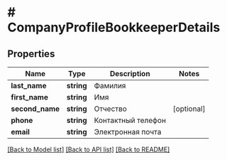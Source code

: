 # # CompanyProfileBookkeeperDetails

## Properties

Name | Type | Description | Notes
------------ | ------------- | ------------- | -------------
**last_name** | **string** | Фамилия |
**first_name** | **string** | Имя |
**second_name** | **string** | Отчество | [optional]
**phone** | **string** | Контактный телефон |
**email** | **string** | Электронная почта |

[[Back to Model list]](../../README.md#models) [[Back to API list]](../../README.md#endpoints) [[Back to README]](../../README.md)
